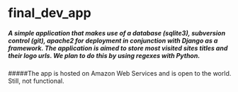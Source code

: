 # final_dev_app

<h5>A simple application that makes use of a database (sqlite3), subversion control (git), apache2 for deployment in conjunction with Django as a framework. The application is aimed to store most visited sites titles and their logo urls. We plan to do this by using regexes with Python.
</h5>

#####The app is hosted on Amazon Web Services and is open to the world. Still, not functional.

